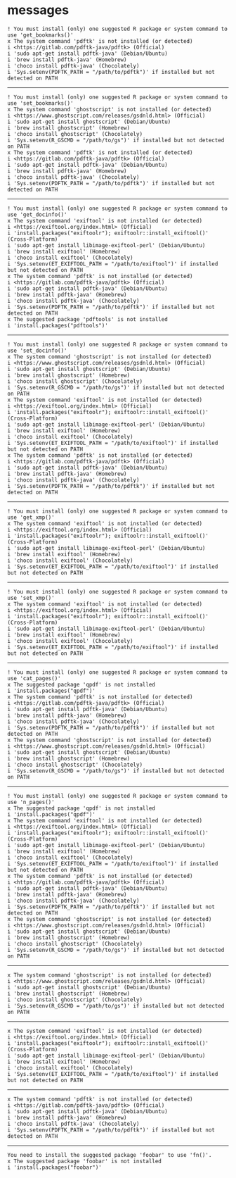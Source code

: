 # messages

    ! You must install (only) one suggested R package or system command to use 'get_bookmarks()'
    x The system command 'pdftk' is not installed (or detected)
    i <https://gitlab.com/pdftk-java/pdftk> (Official)
    i 'sudo apt-get install pdftk-java' (Debian/Ubuntu)
    i 'brew install pdftk-java' (Homebrew)
    i 'choco install pdftk-java' (Chocolately)
    i 'Sys.setenv(PDFTK_PATH = "/path/to/pdftk")' if installed but not detected on PATH

---

    ! You must install (only) one suggested R package or system command to use 'set_bookmarks()'
    x The system command 'ghostscript' is not installed (or detected)
    i <https://www.ghostscript.com/releases/gsdnld.html> (Official)
    i 'sudo apt-get install ghostscript' (Debian/Ubuntu)
    i 'brew install ghostscript' (Homebrew)
    i 'choco install ghostscript' (Chocolately)
    i 'Sys.setenv(R_GSCMD = "/path/to/gs")' if installed but not detected on PATH
    x The system command 'pdftk' is not installed (or detected)
    i <https://gitlab.com/pdftk-java/pdftk> (Official)
    i 'sudo apt-get install pdftk-java' (Debian/Ubuntu)
    i 'brew install pdftk-java' (Homebrew)
    i 'choco install pdftk-java' (Chocolately)
    i 'Sys.setenv(PDFTK_PATH = "/path/to/pdftk")' if installed but not detected on PATH

---

    ! You must install (only) one suggested R package or system command to use 'get_docinfo()'
    x The system command 'exiftool' is not installed (or detected)
    i <https://exiftool.org/index.html> (Official)
    i 'install.packages("exiftoolr"); exiftoolr::install_exiftool()' (Cross-Platform)
    i 'sudo apt-get install libimage-exiftool-perl' (Debian/Ubuntu)
    i 'brew install exiftool' (Homebrew)
    i 'choco install exiftool' (Chocolately)
    i 'Sys.setenv(ET_EXIFTOOL_PATH = "/path/to/exiftool")' if installed but not detected on PATH
    x The system command 'pdftk' is not installed (or detected)
    i <https://gitlab.com/pdftk-java/pdftk> (Official)
    i 'sudo apt-get install pdftk-java' (Debian/Ubuntu)
    i 'brew install pdftk-java' (Homebrew)
    i 'choco install pdftk-java' (Chocolately)
    i 'Sys.setenv(PDFTK_PATH = "/path/to/pdftk")' if installed but not detected on PATH
    x The suggested package 'pdftools' is not installed
    i 'install.packages("pdftools")'

---

    ! You must install (only) one suggested R package or system command to use 'set_docinfo()'
    x The system command 'ghostscript' is not installed (or detected)
    i <https://www.ghostscript.com/releases/gsdnld.html> (Official)
    i 'sudo apt-get install ghostscript' (Debian/Ubuntu)
    i 'brew install ghostscript' (Homebrew)
    i 'choco install ghostscript' (Chocolately)
    i 'Sys.setenv(R_GSCMD = "/path/to/gs")' if installed but not detected on PATH
    x The system command 'exiftool' is not installed (or detected)
    i <https://exiftool.org/index.html> (Official)
    i 'install.packages("exiftoolr"); exiftoolr::install_exiftool()' (Cross-Platform)
    i 'sudo apt-get install libimage-exiftool-perl' (Debian/Ubuntu)
    i 'brew install exiftool' (Homebrew)
    i 'choco install exiftool' (Chocolately)
    i 'Sys.setenv(ET_EXIFTOOL_PATH = "/path/to/exiftool")' if installed but not detected on PATH
    x The system command 'pdftk' is not installed (or detected)
    i <https://gitlab.com/pdftk-java/pdftk> (Official)
    i 'sudo apt-get install pdftk-java' (Debian/Ubuntu)
    i 'brew install pdftk-java' (Homebrew)
    i 'choco install pdftk-java' (Chocolately)
    i 'Sys.setenv(PDFTK_PATH = "/path/to/pdftk")' if installed but not detected on PATH

---

    ! You must install (only) one suggested R package or system command to use 'get_xmp()'
    x The system command 'exiftool' is not installed (or detected)
    i <https://exiftool.org/index.html> (Official)
    i 'install.packages("exiftoolr"); exiftoolr::install_exiftool()' (Cross-Platform)
    i 'sudo apt-get install libimage-exiftool-perl' (Debian/Ubuntu)
    i 'brew install exiftool' (Homebrew)
    i 'choco install exiftool' (Chocolately)
    i 'Sys.setenv(ET_EXIFTOOL_PATH = "/path/to/exiftool")' if installed but not detected on PATH

---

    ! You must install (only) one suggested R package or system command to use 'set_xmp()'
    x The system command 'exiftool' is not installed (or detected)
    i <https://exiftool.org/index.html> (Official)
    i 'install.packages("exiftoolr"); exiftoolr::install_exiftool()' (Cross-Platform)
    i 'sudo apt-get install libimage-exiftool-perl' (Debian/Ubuntu)
    i 'brew install exiftool' (Homebrew)
    i 'choco install exiftool' (Chocolately)
    i 'Sys.setenv(ET_EXIFTOOL_PATH = "/path/to/exiftool")' if installed but not detected on PATH

---

    ! You must install (only) one suggested R package or system command to use 'cat_pages()'
    x The suggested package 'qpdf' is not installed
    i 'install.packages("qpdf")'
    x The system command 'pdftk' is not installed (or detected)
    i <https://gitlab.com/pdftk-java/pdftk> (Official)
    i 'sudo apt-get install pdftk-java' (Debian/Ubuntu)
    i 'brew install pdftk-java' (Homebrew)
    i 'choco install pdftk-java' (Chocolately)
    i 'Sys.setenv(PDFTK_PATH = "/path/to/pdftk")' if installed but not detected on PATH
    x The system command 'ghostscript' is not installed (or detected)
    i <https://www.ghostscript.com/releases/gsdnld.html> (Official)
    i 'sudo apt-get install ghostscript' (Debian/Ubuntu)
    i 'brew install ghostscript' (Homebrew)
    i 'choco install ghostscript' (Chocolately)
    i 'Sys.setenv(R_GSCMD = "/path/to/gs")' if installed but not detected on PATH

---

    ! You must install (only) one suggested R package or system command to use 'n_pages()'
    x The suggested package 'qpdf' is not installed
    i 'install.packages("qpdf")'
    x The system command 'exiftool' is not installed (or detected)
    i <https://exiftool.org/index.html> (Official)
    i 'install.packages("exiftoolr"); exiftoolr::install_exiftool()' (Cross-Platform)
    i 'sudo apt-get install libimage-exiftool-perl' (Debian/Ubuntu)
    i 'brew install exiftool' (Homebrew)
    i 'choco install exiftool' (Chocolately)
    i 'Sys.setenv(ET_EXIFTOOL_PATH = "/path/to/exiftool")' if installed but not detected on PATH
    x The system command 'pdftk' is not installed (or detected)
    i <https://gitlab.com/pdftk-java/pdftk> (Official)
    i 'sudo apt-get install pdftk-java' (Debian/Ubuntu)
    i 'brew install pdftk-java' (Homebrew)
    i 'choco install pdftk-java' (Chocolately)
    i 'Sys.setenv(PDFTK_PATH = "/path/to/pdftk")' if installed but not detected on PATH
    x The system command 'ghostscript' is not installed (or detected)
    i <https://www.ghostscript.com/releases/gsdnld.html> (Official)
    i 'sudo apt-get install ghostscript' (Debian/Ubuntu)
    i 'brew install ghostscript' (Homebrew)
    i 'choco install ghostscript' (Chocolately)
    i 'Sys.setenv(R_GSCMD = "/path/to/gs")' if installed but not detected on PATH

---

    x The system command 'ghostscript' is not installed (or detected)
    i <https://www.ghostscript.com/releases/gsdnld.html> (Official)
    i 'sudo apt-get install ghostscript' (Debian/Ubuntu)
    i 'brew install ghostscript' (Homebrew)
    i 'choco install ghostscript' (Chocolately)
    i 'Sys.setenv(R_GSCMD = "/path/to/gs")' if installed but not detected on PATH

---

    x The system command 'exiftool' is not installed (or detected)
    i <https://exiftool.org/index.html> (Official)
    i 'install.packages("exiftoolr"); exiftoolr::install_exiftool()' (Cross-Platform)
    i 'sudo apt-get install libimage-exiftool-perl' (Debian/Ubuntu)
    i 'brew install exiftool' (Homebrew)
    i 'choco install exiftool' (Chocolately)
    i 'Sys.setenv(ET_EXIFTOOL_PATH = "/path/to/exiftool")' if installed but not detected on PATH

---

    x The system command 'pdftk' is not installed (or detected)
    i <https://gitlab.com/pdftk-java/pdftk> (Official)
    i 'sudo apt-get install pdftk-java' (Debian/Ubuntu)
    i 'brew install pdftk-java' (Homebrew)
    i 'choco install pdftk-java' (Chocolately)
    i 'Sys.setenv(PDFTK_PATH = "/path/to/pdftk")' if installed but not detected on PATH

---

    You need to install the suggested package 'foobar' to use 'fn()'.
    x The suggested package 'foobar' is not installed
    i 'install.packages("foobar")'

